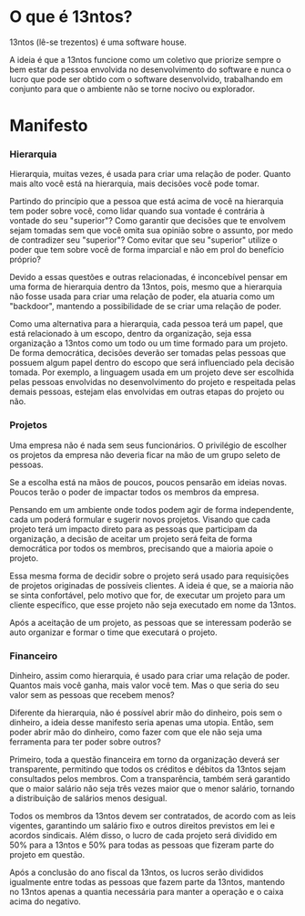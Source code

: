 
# O que é 13ntos?

13ntos (lê-se trezentos) é uma software house.

A ideia é que a 13ntos funcione como um coletivo que priorize sempre o bem estar da pessoa envolvida no desenvolvimento do software e nunca o lucro que pode ser obtido com o software desenvolvido, trabalhando em conjunto para que o ambiente não se torne nocivo ou explorador.

# Manifesto

### Hierarquia

Hierarquia, muitas vezes, é usada para criar uma relação de poder.
Quanto mais alto você está na hierarquia, mais decisões você pode tomar.

Partindo do princípio que a pessoa que está acima de você na hierarquia tem poder sobre você, como lidar quando sua vontade é contrária à vontade do seu "superior"? Como garantir que decisões que te envolvem sejam tomadas sem que você omita sua opinião sobre o assunto, por medo de contradizer seu "superior"? Como evitar que seu "superior" utilize o poder que tem sobre você de forma imparcial e não em prol do benefício próprio?

Devido a essas questões e outras relacionadas, é inconcebível pensar em uma forma de hierarquia dentro da 13ntos, pois, mesmo que a hierarquia não fosse usada para criar uma relação de poder, ela atuaria como um "backdoor", mantendo a possibilidade de se criar uma relação de poder.

Como uma alternativa para a hierarquia, cada pessoa terá um papel, que está relacionado à um escopo, dentro da organização, seja essa organização a 13ntos como um todo ou um time formado para um projeto.
De forma democrática, decisões deverão ser tomadas pelas pessoas que possuem algum papel dentro do escopo que será influenciado pela decisão tomada. Por exemplo, a linguagem usada em um projeto deve ser escolhida pelas pessoas envolvidas no desenvolvimento do projeto e respeitada pelas demais pessoas, estejam elas envolvidas em outras etapas do projeto ou não.

### Projetos

Uma empresa não é nada sem seus funcionários.
O privilégio de escolher os projetos da empresa não deveria ficar na mão de um grupo seleto de pessoas.

Se a escolha está na mãos de poucos, poucos pensarão em ideias novas.
Poucos terão o poder de impactar todos os membros da empresa.

Pensando em um ambiente onde todos podem agir de forma independente, cada um poderá formular e sugerir novos projetos. 
Visando que cada projeto terá um impacto direto para as pessoas que participam da organização, a decisão de aceitar um projeto será feita de forma democrática por todos os membros, precisando que a maioria apoie o projeto.

Essa mesma forma de decidir sobre o projeto será usado para requisições de projetos originadas de possíveis clientes.
A ideia é que, se a maioria não se sinta confortável, pelo motivo que for, de executar um projeto para um cliente específico, que esse projeto não seja executado em nome da 13ntos.

Após a aceitação de um projeto, as pessoas que se interessam poderão se auto organizar e formar o time que executará o projeto.

### Financeiro

Dinheiro, assim como hierarquia, é usado para criar uma relação de poder.
Quantos mais você ganha, mais valor você tem. Mas o que seria do seu valor sem as pessoas que recebem menos?

Diferente da hierarquia, não é possível abrir mão do dinheiro, pois sem o dinheiro, a ideia desse manifesto seria apenas uma utopia.
Então, sem poder abrir mão do dinheiro, como fazer com que ele não seja uma ferramenta para ter poder sobre outros?

Primeiro, toda a questão financeira em torno da organização deverá ser transparente, permitindo que todos os créditos e débitos da 13ntos sejam consultados pelos membros.
Com a transparência, também será garantido que o maior salário não seja três vezes maior que o menor salário, tornando a distribuição de salários menos desigual.

Todos os membros da 13ntos devem ser contratados, de acordo com as leis vigentes, garantindo um salário fixo e outros direitos previstos em lei e acordos sindicais.
Além disso, o lucro de cada projeto será dividido em 50% para a 13ntos e 50% para todas as pessoas que fizeram parte do projeto em questão.

Após a conclusão do ano fiscal da 13ntos, os lucros serão divididos igualmente entre todas as pessoas que fazem parte da 13ntos, mantendo no 13ntos apenas a quantia necessária para manter a operação e o caixa acima do negativo.
